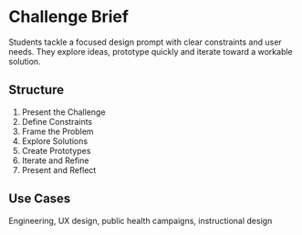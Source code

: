 # Challenge Brief

Students tackle a focused design prompt with clear constraints and user needs. They explore ideas, prototype quickly and iterate toward a workable solution.

## Structure
1. Present the Challenge
2. Define Constraints
3. Frame the Problem
4. Explore Solutions
5. Create Prototypes
6. Iterate and Refine
7. Present and Reflect

## Use Cases
Engineering, UX design, public health campaigns, instructional design
